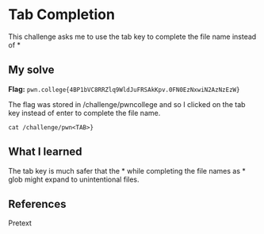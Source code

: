 # Tab Completion
This challenge asks me to use the tab key to complete the file name instead of *

## My solve
**Flag:** `pwn.college{4BP1bVC8RRZlq9WldJuFRSAkKpv.0FN0EzNxwiN2AzNzEzW}`

The flag was stored in /challenge/pwncollege and so I clicked on the tab key instead of enter to complete the file name. 
```
cat /challenge/pwn<TAB>}
```

## What I learned
The tab key is much safer that the * while completing the file names as * glob might expand to unintentional files.

## References 
Pretext
